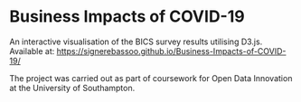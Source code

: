 # Business Impacts of COVID-19
An interactive visualisation of the BICS survey results utilising D3.js. Available at: https://signerebassoo.github.io/Business-Impacts-of-COVID-19/ 

The project was carried out as part of coursework for Open Data Innovation at the University of Southampton.
